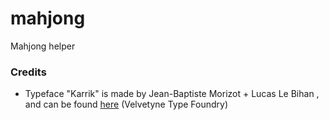 # mahjong

Mahjong helper

### Credits

- Typeface "Karrik" is made by Jean-Baptiste Morizot + Lucas Le Bihan , and can be found [here](https://velvetyne.fr/fonts/karrik/) (Velvetyne Type Foundry)
